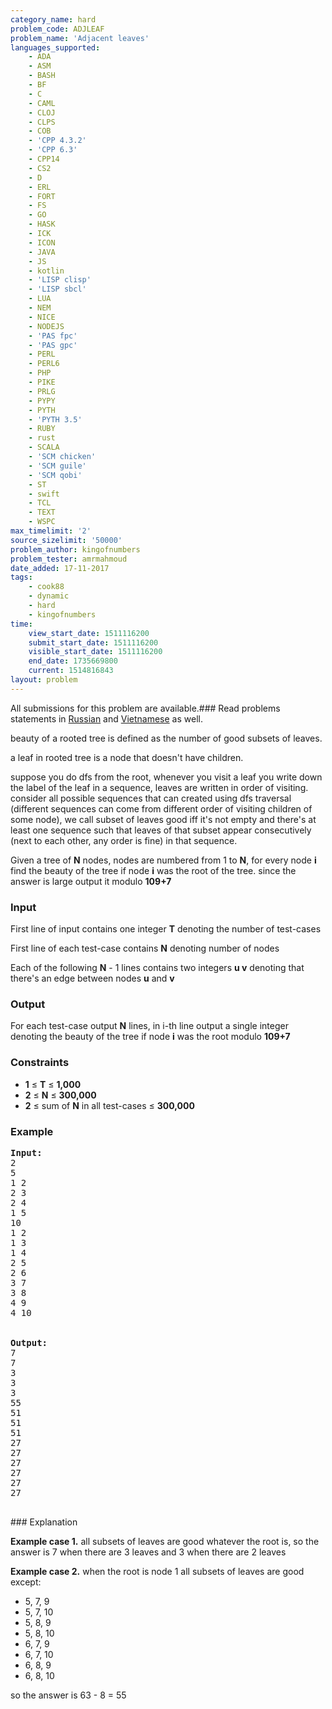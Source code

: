 ```yaml
---
category_name: hard
problem_code: ADJLEAF
problem_name: 'Adjacent leaves'
languages_supported:
    - ADA
    - ASM
    - BASH
    - BF
    - C
    - CAML
    - CLOJ
    - CLPS
    - COB
    - 'CPP 4.3.2'
    - 'CPP 6.3'
    - CPP14
    - CS2
    - D
    - ERL
    - FORT
    - FS
    - GO
    - HASK
    - ICK
    - ICON
    - JAVA
    - JS
    - kotlin
    - 'LISP clisp'
    - 'LISP sbcl'
    - LUA
    - NEM
    - NICE
    - NODEJS
    - 'PAS fpc'
    - 'PAS gpc'
    - PERL
    - PERL6
    - PHP
    - PIKE
    - PRLG
    - PYPY
    - PYTH
    - 'PYTH 3.5'
    - RUBY
    - rust
    - SCALA
    - 'SCM chicken'
    - 'SCM guile'
    - 'SCM qobi'
    - ST
    - swift
    - TCL
    - TEXT
    - WSPC
max_timelimit: '2'
source_sizelimit: '50000'
problem_author: kingofnumbers
problem_tester: amrmahmoud
date_added: 17-11-2017
tags:
    - cook88
    - dynamic
    - hard
    - kingofnumbers
time:
    view_start_date: 1511116200
    submit_start_date: 1511116200
    visible_start_date: 1511116200
    end_date: 1735669800
    current: 1514816843
layout: problem
---
```

All submissions for this problem are available.### Read problems statements in [Russian](http://www.codechef.com/download/translated/COOK88/russian/ADJLEAF.pdf) and [Vietnamese](http://www.codechef.com/download/translated/COOK88/vietnamese/ADJLEAF.pdf) as well.

beauty of a rooted tree is defined as the number of good subsets of leaves.

a leaf in rooted tree is a node that doesn't have children.

suppose you do dfs from the root, whenever you visit a leaf you write down the label of the leaf in a sequence, leaves are written in order of visiting. consider all possible sequences that can created using dfs traversal (different sequences can come from different order of visiting children of some node), we call subset of leaves good iff it's not empty and there's at least one sequence such that leaves of that subset appear consecutively (next to each other, any order is fine) in that sequence.

Given a tree of **N** nodes, nodes are numbered from 1 to **N**, for every node **i** find the beauty of the tree if node **i** was the root of the tree. since the answer is large output it modulo **109+7**

### Input

First line of input contains one integer **T** denoting the number of test-cases

First line of each test-case contains **N** denoting number of nodes

Each of the following **N** - 1 lines contains two integers **u v** denoting that there's an edge between nodes **u** and **v**

### Output

For each test-case output **N** lines, in i-th line output a single integer denoting the beauty of the tree if node **i** was the root modulo **109+7**

### Constraints

- **1** ≤ **T** ≤ **1,000**
- **2** ≤ **N** ≤ **300,000**
- **2** ≤ sum of **N** in all test-cases ≤ **300,000**

### Example

<pre><b>Input:</b>
2
5
1 2
2 3
2 4
1 5
10
1 2
1 3
1 4
2 5
2 6
3 7
3 8
4 9
4 10


<b>Output:</b>
7
7
3
3
3
55
51
51
51
27
27
27
27
27
27

</pre>### Explanation
**Example case 1.** all subsets of leaves are good whatever the root is, so the answer is 7 when there are 3 leaves and 3 when there are 2 leaves

**Example case 2.** when the root is node 1 all subsets of leaves are good except:

- 5, 7, 9
- 5, 7, 10
- 5, 8, 9
- 5, 8, 10
- 6, 7, 9
- 6, 7, 10
- 6, 8, 9
- 6, 8, 10


so the answer is 63 - 8 = 55
